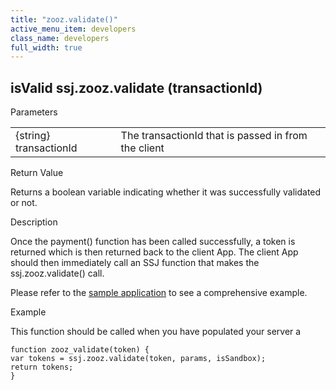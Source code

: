 ```yaml
---
title: "zooz.validate()"
active_menu_item: developers
class_name: developers
full_width: true
---
```



## isValid ssj.zooz.validate (transactionId)

Parameters

<table>
<tr>
<td width="181">
{string} transactionId

</td>
<td width="18">
</td>
<td width="681">
The transactionId that is passed in from the client

</td>
</tr>
</table>

Return Value

Returns a boolean variable indicating whether it was successfully validated or not.

Description

Once the payment() function has been called successfully, a token is returned which is then returned back to the client App. The client App should then immediately call an SSJ function that makes the ssj.zooz.validate() call.

Please refer to the [sample application](../../../../product-guide/advanced-features/credit-card-payment-processing/index.htm) to see a comprehensive example.

Example

This function should be called when you have populated your server a

    function zooz_validate(token) {
    var tokens = ssj.zooz.validate(token, params, isSandbox);
    return tokens;
    }
   

